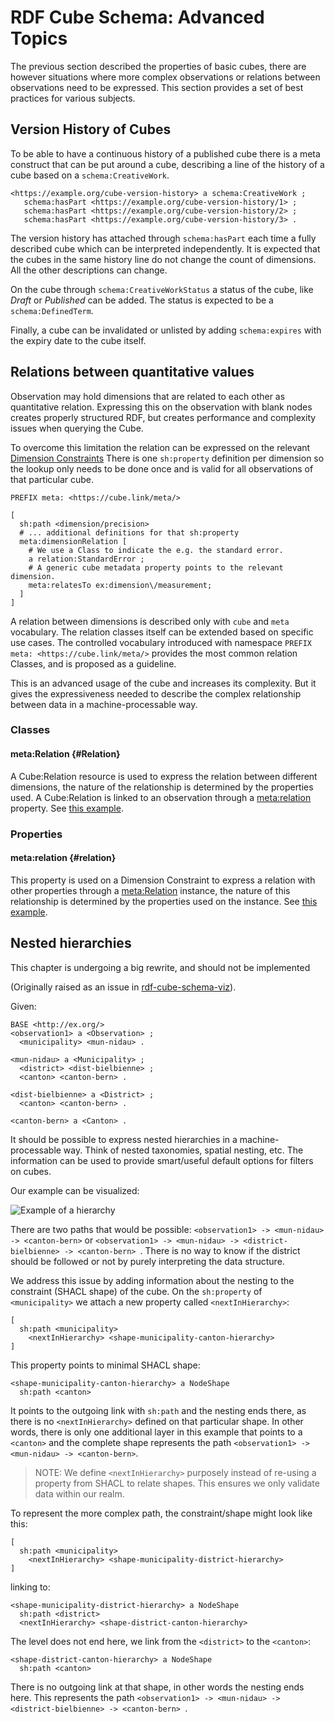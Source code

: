 # RDF Cube Schema: Advanced Topics

The previous section described the properties of basic cubes, there are however situations where more complex observations or relations between observations need to be expressed. This section provides a set of best practices for various subjects.

## Version History of Cubes

To be able to have a continuous history of a published cube there is a meta construct that can be put around a cube, describing a line of the history of a cube based on a `schema:CreativeWork`.

<aside class='example'>

```turtle
<https://example.org/cube-version-history> a schema:CreativeWork ;
   schema:hasPart <https://example.org/cube-version-history/1> ;
   schema:hasPart <https://example.org/cube-version-history/2> ;   
   schema:hasPart <https://example.org/cube-version-history/3> .
```

</aside>

The version history has attached through `schema:hasPart` each time a fully described cube which can be interpreted independently. It is expected that the cubes in the same history line do not change the count of dimensions. All the other descriptions can change.

On the cube through `schema:CreativeWorkStatus` a status of the cube, like *Draft* or *Published* can be added. The status is expected to be a `schema:DefinedTerm`.

Finally, a cube can be invalidated or unlisted by adding `schema:expires` with the expiry date to the cube itself.



## Relations between quantitative values


Observation may hold dimensions that are related to each other as quantitative relation. Expressing this on the observation with blank nodes creates properly structured RDF, but creates performance and complexity issues when querying the Cube.


To overcome this limitation the relation can be expressed on the relevant [Dimension Constraints](#dimensionconstraints)
There is one `sh:property` definition per dimension so the lookup only needs to be done once and is valid for all observations of that particular cube.

<aside class='example' id='relexample' title='Expressing the relation'>

```turtle
PREFIX meta: <https://cube.link/meta/>
   
[ 
  sh:path <dimension/precision>
  # ... additional definitions for that sh:property
  meta:dimensionRelation [ 
    # We use a Class to indicate the e.g. the standard error.
    a relation:StandardError ;
    # A generic cube metadata property points to the relevant dimension.
    meta:relatesTo ex:dimension\/measurement;
  ]
]
```
</aside>
   
A relation between dimensions is described only with `cube` and `meta` vocabulary. The relation classes itself can be extended based on specific use cases. 
The controlled vocabulary introduced with namespace `PREFIX meta: <https://cube.link/meta/>` provides the most common relation Classes, and is proposed as a guideline.

This is an advanced usage of the cube and increases its complexity. But it gives the expressiveness needed to describe the complex relationship between data in a machine-processable way. 

### Classes

#### meta:Relation {#Relation}

A Cube:Relation resource is used to express the relation between different dimensions, the nature of the relationship is determined by the properties used. A Cube:Relation is linked to an observation through a [meta:relation](#relation) property. 
See [this example](#relexample).

### Properties

#### meta:relation {#relation}

This property is used on a Dimension Constraint to express a relation with other properties through a [meta:Relation](#Relation) instance, the nature of this relationship is determined by the properties used on the instance. 
See [this example](#relexample).

## Nested hierarchies

<p class="ednote" title="Do NOT implement">
  This chapter is undergoing a big rewrite, and should not be implemented
</p>

(Originally raised as an issue in [rdf-cube-schema-viz](https://github.com/zazuko/rdf-cube-schema-viz/issues/6)).

Given:

<aside class='example'>

```turtle
BASE <http://ex.org/>
<observation1> a <Observation> ;
  <municipality> <mun-nidau> .

<mun-nidau> a <Municipality> ;
  <district> <dist-bielbienne> ;
  <canton> <canton-bern> .

<dist-bielbienne> a <District> ;
  <canton> <canton-bern> .

<canton-bern> a <Canton> .
```

</aside>

It should be possible to express nested hierarchies in a machine-processable way. Think of nested taxonomies, spatial nesting, etc. The information can be used to provide smart/useful default options for filters on cubes.

Our example can be visualized:

![Example of a hierarchy](./img/example-hierarchy.svg)

There are two paths that would be possible: `<observation1> -> <mun-nidau> -> <canton-bern>` or `<observation1> -> <mun-nidau> -> <district-bielbienne> -> <canton-bern> `. There is no way to know if the district should be followed or not by purely interpreting the data structure.

We address this issue by adding information about the nesting to the constraint (SHACL shape) of the cube.  On the `sh:property` of `<municipality>` we attach a new property called `<nextInHierarchy>`:

<aside class='example'>

```turtle
[
  sh:path <municipality>
    <nextInHierarchy> <shape-municipality-canton-hierarchy>
]
```

</aside>

This property points to minimal SHACL shape:

<aside class='example'>

```turtle
<shape-municipality-canton-hierarchy> a NodeShape 
  sh:path <canton>
```

</aside>

It points to the outgoing link with `sh:path` and the nesting ends there, as there is no `<nextInHierarchy>` defined on that particular shape. In other words, there is only one additional layer in this example that points to a `<canton>` and the complete shape represents the path `<observation1> -> <mun-nidau> -> <canton-bern>`.

> NOTE: We define `<nextInHierarchy>` purposely instead of re-using a property from SHACL to relate shapes. This ensures we only validate data within our realm.

To represent the more complex path, the constraint/shape might look like this:

<aside class='example'>

```turtle
[
  sh:path <municipality>
    <nextInHierarchy> <shape-municipality-district-hierarchy>
]
```

</aside>

linking to:

<aside class='example'>

```turtle
<shape-municipality-district-hierarchy> a NodeShape 
  sh:path <district>
  <nextInHierarchy> <shape-district-canton-hierarchy> 
```

</aside>

The level does not end here, we link from the `<district>` to the `<canton>`:

<aside class='example'>

```turtle
<shape-district-canton-hierarchy> a NodeShape 
  sh:path <canton>
```
</aside>

There is no outgoing link at that shape, in other words the nesting ends here. This represents the path  `<observation1> -> <mun-nidau> -> <district-bielbienne> -> <canton-bern> `.


